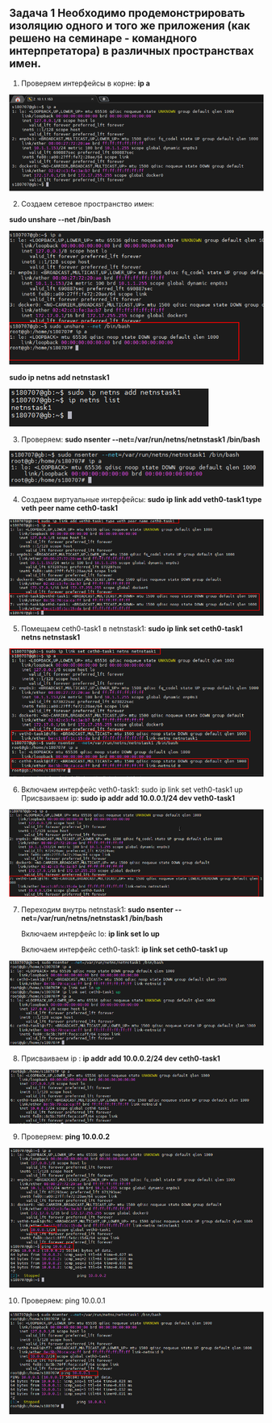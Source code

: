 ## Задача 1 Необходимо продемонстрировать изоляцию одного и того же приложения (как решено на семинаре - командного интерпретатора) в различных пространствах имен.

1.	Проверяем интерфейсы в корне: **ip a**

![](image1.png)

2.	Создаем сетевое пространство имен:  

**sudo unshare --net /bin/bash**

![](image2.png)

**sudo ip netns add netnstask1**

![](image2_2.png)

3.	Проверяем: **sudo nsenter --net=/var/run/netns/netnstask1 /bin/bash**

![](image3.png)

4.	Создаем виртуальные интерфейсы: **sudo ip link add veth0-task1 type veth peer name ceth0-task1**

![](image4.png)

5.	Помещаем ceth0-task1 в netnstask1: **sudo ip link set ceth0-task1 netns netnstask1**

![](image5.png)

6.	Включаем интерфейс veth0-task1: sudo ip link set veth0-task1 up
Присваиваем ip: **sudo ip addr add 10.0.0.1/24 dev veth0-task1**

![](image6.png)

7.	Переходим внутрь netnstask1: **sudo nsenter --net=/var/run/netns/netnstask1 /bin/bash**

    Включаем интерфейс lo: **ip link set lo up**

    Включаем интерфейс ceth0-task1:  **ip link set ceth0-task1 up**

![](image7.png)

8.	Присваиваем ip : **ip addr add 10.0.0.2/24 dev ceth0-task1**

![](image8.png)

9.	Проверяем: **ping 10.0.0.2**

![](image9.png)

10.	Проверяем: ping 10.0.0.1

![](image10.png)